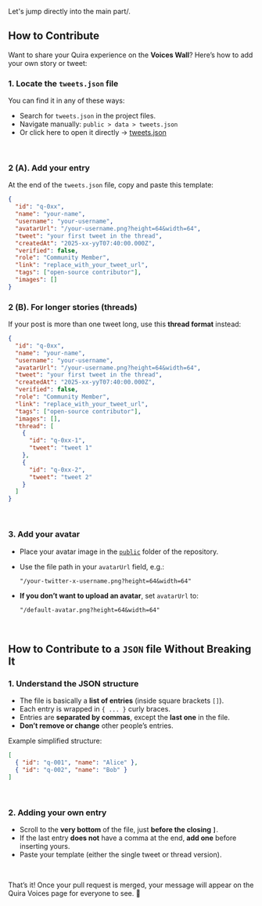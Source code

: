 Let's jump directly into the main part/.

## **How to Contribute**
Want to share your Quira experience on the **Voices Wall**? Here’s how to add your own story or tweet:

### **1. Locate the `tweets.json` file**

You can find it in any of these ways:

* Search for `tweets.json` in the project files.
* Navigate manually:
  `public > data > tweets.json`
* Or click here to open it directly → [tweets.json](https://github.com/RS-labhub/Radhika/blob/master/public/data/tweets.json)

&nbsp;

### **2 (A). Add your entry**

At the end of the `tweets.json` file, copy and paste this template:

```json
{
  "id": "q-0xx",
  "name": "your-name",
  "username": "your-username",
  "avatarUrl": "/your-username.png?height=64&width=64",
  "tweet": "your first tweet in the thread",
  "createdAt": "2025-xx-yyT07:40:00.000Z",
  "verified": false,
  "role": "Community Member",
  "link": "replace_with_your_tweet_url",
  "tags": ["open-source contributor"],
  "images": []
}
```

### **2 (B). For longer stories (threads)**

If your post is more than one tweet long, use this **thread format** instead:

```json
{
  "id": "q-0xx",
  "name": "your-name",
  "username": "your-username",
  "avatarUrl": "/your-username.png?height=64&width=64",
  "tweet": "your first tweet in the thread",
  "createdAt": "2025-xx-yyT07:40:00.000Z",
  "verified": false,
  "role": "Community Member",
  "link": "replace_with_your_tweet_url",
  "tags": ["open-source contributor"],
  "images": [],
  "thread": [
    {
      "id": "q-0xx-1",
      "tweet": "tweet 1"
    },
    {
      "id": "q-0xx-2",
      "tweet": "tweet 2"
    }
  ]
}
```

&nbsp;

### **3. Add your avatar**

* Place your avatar image in the [`public`](https://github.com/RS-labhub/Radhika/blob/master/public/) folder of the repository.
* Use the file path in your `avatarUrl` field, e.g.:

  ```
  "/your-twitter-x-username.png?height=64&width=64"
  ```
* **If you don’t want to upload an avatar**, set `avatarUrl` to:

  ```
  "/default-avatar.png?height=64&width=64"
  ```

&nbsp;

## **How to Contribute to a `JSON` file Without Breaking It**

### **1. Understand the JSON structure**

* The file is basically a **list of entries** (inside square brackets `[]`).
* Each entry is wrapped in `{ ... }` curly braces.
* Entries are **separated by commas**, except the **last one** in the file.
* **Don’t remove or change** other people’s entries.

Example simplified structure:

```json
[
  { "id": "q-001", "name": "Alice" },
  { "id": "q-002", "name": "Bob" }
]
```

&nbsp;

### **2. Adding your own entry**

* Scroll to the **very bottom** of the file, just **before the closing `]`**.
* If the last entry **does not** have a comma at the end, **add one** before inserting yours.
* Paste your template (either the single tweet or thread version).

&nbsp;

That’s it! Once your pull request is merged, your message will appear on the Quira Voices page for everyone to see. 🌠
